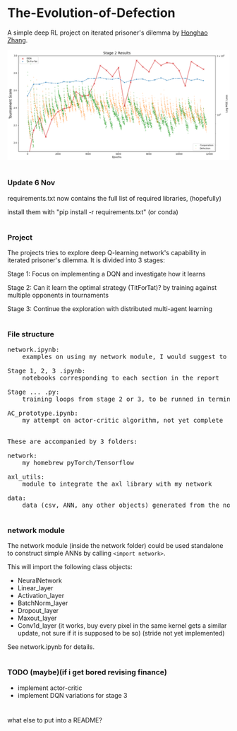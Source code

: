 # The-Evolution-of-Defection
A simple deep RL project on iterated prisoner's dilemma by [Honghao Zhang](https://github.com/hongh-zhang).

![Image of stage 2](data/s2.png)

#

### Update 6 Nov

requirements.txt now contains the full list of required libraries, (hopefully)

install them with "pip install -r requirements.txt" (or conda)

#

### Project

The projects tries to explore deep Q-learning network's capability in iterated prisoner's dilemma.
It is divided into 3 stages:

Stage 1: Focus on implementing a DQN and investigate how it learns

Stage 2: Can it learn the optimal strategy (TitForTat)? by training against multiple opponents in tournaments

Stage 3: Continue the exploration with distributed multi-agent learning

#

### File structure
<pre>
network.ipynb: 
	examples on using my network module, I would suggest to have a look on this before reading other notebooks

Stage 1, 2, 3 .ipynb:
	notebooks corresponding to each section in the report
    
Stage ... .py:
    training loops from stage 2 or 3, to be runned in terminals for data collections

AC_prototype.ipynb:
	my attempt on actor-critic algorithm, not yet complete


These are accompanied by 3 folders:

network:
	my homebrew pyTorch/Tensorflow

axl_utils:
	module to integrate the axl library with my network

data:
	data (csv, ANN, any other objects) generated from the notebooks
</pre>

#

### network module
The network module (inside the network folder) could be used standalone to construct simple ANNs by calling `<import network>`.

This will import the following class objects:
- NeuralNetwork
- Linear_layer
- Activation_layer
- BatchNorm_layer
- Dropout_layer
- Maxout_layer
- Conv1d_layer (it works, buy every pixel in the same kernel gets a similar update, not sure if it is supposed to be so) (stride not yet implemented)

See network.ipynb for details.

#

### TODO (maybe)(if i get bored revising finance)

- implement actor-critic
- implement DQN variations for stage 3

#
what else to put into a README?